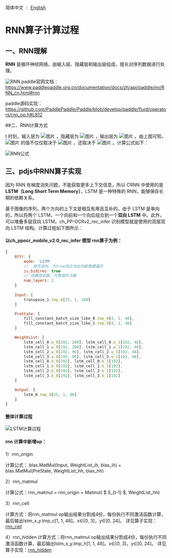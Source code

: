 简体中文 ｜ [English](RNN.md)
# RNN算子计算过程

## 一、RNN理解

**RNN** 是循环神经网络，由输入层、隐藏层和输出层组成，擅长对序列数据进行处理。

![RNN](https://user-images.githubusercontent.com/43414102/144739164-d6c4b9ff-d885-4812-8d05-5bf045d3a11b.png)
paddle官网文档：https://www.paddlepaddle.org.cn/documentation/docs/zh/api/paddle/nn/RNN_cn.html#rnn

paddle源码实现：https://github.com/PaddlePaddle/Paddle/blob/develop/paddle/fluid/operators/rnn_op.h#L812

##二、RNN计算方式

 t 时刻，输入层为 ![图片](https://paddlejs.bj.bcebos.com/doc/xt.svg) ，隐藏层为 ![图片](https://paddlejs.bj.bcebos.com/doc/st.svg) ，输出层为 ![图片](https://paddlejs.bj.bcebos.com/doc/ot.svg)  。由上图可知，![图片](https://paddlejs.bj.bcebos.com/doc/st.svg) 的值不仅仅取决于 ![图片](https://paddlejs.bj.bcebos.com/doc/xt.svg)  ，还取决于 ![图片](https://paddlejs.bj.bcebos.com/doc/st1.svg) 。计算公式如下：

![RNN公式](https://user-images.githubusercontent.com/43414102/144739185-92724c8c-25f7-4559-9b1d-f1d76e65d965.jpeg)

## 三、pdjs中RNN算子实现

因为 RNN 有梯度消失问题，不能获取更多上下文信息，所以 CRNN 中使用的是 **LSTM（Long Short Term Memory）**，LSTM 是一种特殊的 RNN，能够保存长期的依赖关系。

基于图像的序列，两个方向的上下文是相互有用且互补的。由于 LSTM 是单向的，所以将两个 LSTM，一个向前和一个向后组合到一个**双向 LSTM** 中。此外，可以堆叠多层双向 LSTM。ch_PP-OCRv2_rec_infer 识别模型就是使用的双层双向 LSTM 结构。计算过程如下图所示：

#### 以ch_ppocr_mobile_v2.0_rec_infer 模型 rnn算子为例：
```javascript
{
	Attr: {
		mode: 'LSTM'
		//  是否双向，为true则正向反向都需要遍历
		is_bidirec: true
		// 隐藏层层数，代表循环次数
		num_layers: 2
	}
	
	Input: [
		transpose_1.tmp_0[25, 1, 288]
	]

	PreState: [
		fill_constant_batch_size_like_0.tmp_0[4, 1, 48],  
		fill_constant_batch_size_like_1.tmp_0[4, 1, 48]
	]

	WeightList: [
		lstm_cell_0.w_0[192, 288], lstm_cell_0.w_1[192, 48], 
		lstm_cell_1.w_0[192, 288], lstm_cell_1.w_1[192, 48],
		lstm_cell_2.w_0[192, 96], lstm_cell_2.w_1[192, 48], 
		lstm_cell_3.w_0[192, 96], lstm_cell_3.w_1[192, 48],
		lstm_cell_0.b_0[192], lstm_cell_0.b_1[192],
		lstm_cell_1.b_0[192], lstm_cell_1.b_1[192],
		lstm_cell_2.b_0[192], lstm_cell_2.b_1[192], 
		lstm_cell_3.b_0[192], lstm_cell_3.b_1[192]
	]

	Output: [
	    lstm_0.tmp_0[25, 1, 96]
    ]
}
```

#### 整体计算过程
![LSTM计算过程](https://user-images.githubusercontent.com/43414102/144739246-daf839ad-1d96-4e1d-8f34-38ed0bc5f288.png)
#### rnn 计算中新增op：
1）rnn_origin

计算公式： blas.MatMul(Input,  WeightList_ih, blas_ih) + blas.MatMul(PreState,  WeightList_hh,  blas_hh)

2）rnn_matmul

计算公式：rnn_matmul = rnn_origin +  Matmul( $ S_{t-1} $,  WeightList_hh)

3）rnn_cell

计算方式：将rnn_matmul op输出结果分割成4份，每份执行不同激活函数计算，最后输出lstm_x_y.tmp_c[1,  1,  48]。x∈[0, 3]，y∈[0, 24]。
详见算子实现：[rnn_cell](../paddlejs-backend-webgl/src/ops/shader/rnn/rnn_cell.ts)


4）rnn_hidden
计算方式：将rnn_matmul op输出结果分割成4份，每份执行不同激活函数计算，最后输出lstm_x_y.tmp_h[1,  1,  48]。x∈[0, 3]，y∈[0, 24]。
详见算子实现：[rnn_hidden](../paddlejs-backend-webgl/src/ops/shader/rnn/rnn_hidden.ts)


